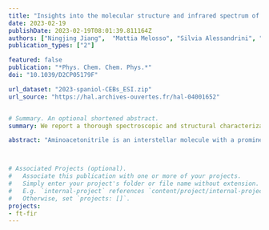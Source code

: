 ```yaml
---
title: "Insights into the molecular structure and infrared spectrum of the prebiotic species aminoacetonitrile"
date: 2023-02-19
publishDate: 2023-02-19T08:01:39.811164Z
authors: ["Ningjing Jiang",  "Mattia Melosso", "Silvia Alessandrini", "Luca Bizzocchi", martin-drumel, pirali, "Cristina Puzzarini"]
publication_types: ["2"]

featured: false
publication: "*Phys. Chem. Chem. Phys.*"
doi: "10.1039/D2CP05179F"

url_dataset: "2023-spaniol-CEBs_ESI.zip"
url_source: "https://hal.archives-ouvertes.fr/hal-04001652"


# Summary. An optional shortened abstract.
summary: We report a thorough spectroscopic and structural characterization of aminoacetonitrile.

abstract: "Aminoacetonitrile is an interstellar molecule with a prominent prebiotic role, already detected in the chemically-rich molecular cloud Sagittarius B2(N) and postulated to be present in the atmosphere of the largest Saturn's moon, Titan. To further support its observation in such remote environments and laboratory experiments aimed at improving our understanding of interstellar chemistry, we report a thorough spectroscopic and structural characterization of aminoacetonitrile. Equilibrium geometry, fundamental bands as well as spectroscopic and molecular parameters have been accurately computed by exploiting a composite scheme rooted in the coupled-cluster theory that accounts for the extrapolation to the complete basis set limit and core-correlation effects. In addition, a semi-experimental approach that combines ground-state rotational constants for different isotopic species and calculated vibrational corrections has been employed for the structure determination. From the experimental side, we report the analysis of the three strongest fundamental bands of aminoacetonitrile observed between 500 and 1000 cm<sup>−1</sup> in high-resolution infrared spectra. More generally, all computed band positions are in excellent agreement with the present and previous experiments. The only exception is the &nu;<sub>15</sub> band, for which we provide a revision of the experimental assignment, now in good agreement with theory."



# Associated Projects (optional).
#   Associate this publication with one or more of your projects.
#   Simply enter your project's folder or file name without extension.
#   E.g. `internal-project` references `content/project/internal-project/index.md`.
#   Otherwise, set `projects: []`.
projects:
- ft-fir
---
```


